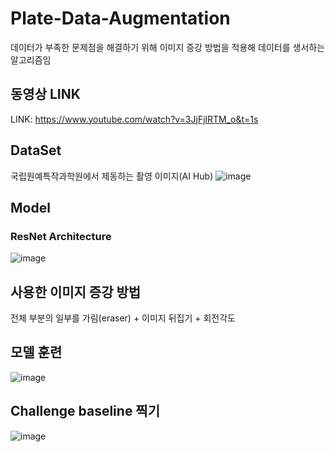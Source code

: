 # Plate-Data-Augmentation
데이터가 부족한 문제점을 해결하기 위해 이미지 증강 방법을 적용해 데이터를 생서하는 알고리즘임

## 동영상 LINK
LINK: https://www.youtube.com/watch?v=3JjFjlRTM_o&t=1s
## DataSet
국립원예특작과학원에서 제동하는 촬영 이미지(AI Hub)
![image](https://user-images.githubusercontent.com/71881396/143408851-eb94d88a-06b1-4f40-800b-66f8e57d63c8.png)

## Model
### ResNet Architecture
![image](https://user-images.githubusercontent.com/71881396/143408928-41288b80-3272-485e-89b2-8ae5a433dbcd.png)

## 사용한 이미지 증강 방법
전체 부분의 일부를 가림(eraser) +
이미지 뒤집기  +
회전각도   

## 모델 훈련 

![image](https://user-images.githubusercontent.com/71881396/143409133-b402a41a-64a6-4e5d-9ef4-893e8c44785e.png)

## Challenge baseline 찍기

![image](https://user-images.githubusercontent.com/71881396/143409578-793ca1a2-6893-403e-9655-3536abcba24b.png)
